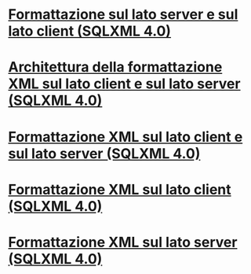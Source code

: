 # [Formattazione sul lato server e sul lato client (SQLXML 4.0)](client-side-and-server-side-formatting-sqlxml-4-0.md)
# [Architettura della formattazione XML sul lato client e sul lato server (SQLXML 4.0)](architecture-of-client-side-and-server-side-xml-formatting-sqlxml-4-0.md)
# [Formattazione XML sul lato client e sul lato server (SQLXML 4.0)](client-side-vs-server-side-xml-formatting-sqlxml-4-0.md)
# [Formattazione XML sul lato client (SQLXML 4.0)](client-side-xml-formatting-sqlxml-4-0.md)
# [Formattazione XML sul lato server (SQLXML 4.0)](server-side-xml-formatting-sqlxml-4-0.md)
